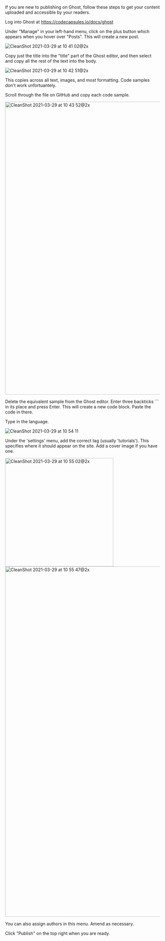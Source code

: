 If you are new to publishing on Ghost, follow these steps to get your content uploaded and accessible by your readers. 

Log into Ghost at https://codecapsules.io/docs/ghost

Under "Manage" in your left-hand menu, click on the plus button which appears when you hover over "Posts". This will create a new post.

![CleanShot 2021-03-29 at 10 41 02@2x](https://user-images.githubusercontent.com/2641205/112810443-5072a580-907b-11eb-9880-b91c7f80bff9.png)


Copy just the title into the "title" part of the Ghost editor, and then select and copy all the rest of the text into the body.

![CleanShot 2021-03-29 at 10 42 51@2x](https://user-images.githubusercontent.com/2641205/112810703-97609b00-907b-11eb-931a-29dea4d7d9e1.png)

This copies across all text, images, and *most* formatting. Code samples don't work unfortuantely.

Scroll through the file on GitHub and copy each code sample.

<img width="951" alt="CleanShot 2021-03-29 at 10 43 52@2x" src="https://user-images.githubusercontent.com/2641205/112810840-bd863b00-907b-11eb-8c54-7ef250c7ce9c.png">

Delete the equivalent sample from the Ghost editor. Enter three backticks ``` in its place and press Enter. This will create a new code block. Paste the code in there.

Type in the language.

![CleanShot 2021-03-29 at 10 54 11](https://user-images.githubusercontent.com/2641205/112812229-27ebab00-907d-11eb-870c-320a104bcf7c.gif)

Under the 'settings' menu, add the correct tag (usually 'tutorials'). This specifies where it should appear on the site. Add a cover image if you have one. 

<img width="352" alt="CleanShot 2021-03-29 at 10 55 02@2x" src="https://user-images.githubusercontent.com/2641205/112812294-3f2a9880-907d-11eb-94ff-3270cc1883b3.png">


<img width="1138" alt="CleanShot 2021-03-29 at 10 55 47@2x" src="https://user-images.githubusercontent.com/2641205/112812369-56698600-907d-11eb-82ef-5b0629d79dae.png">

You can also assign authors in this menu. Amend as necessary. 

Click "Publish" on the top right when you are ready. 
